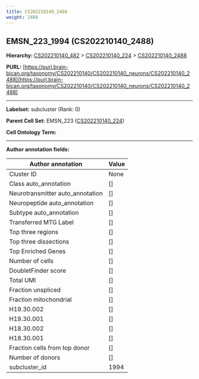 ```yaml
---
title: CS202210140_2488
weight: 2488
---
```

## EMSN_223_1994 (CS202210140_2488)
<b>Hierarchy: </b>
[CS202210140_482](../CS202210140_482) >
[CS202210140_224](../CS202210140_224) >
[CS202210140_2488](../CS202210140_2488)

**PURL:** [https://purl.brain-bican.org/taxonomy/CS202210140/CS202210140_neurons/CS202210140_2488](https://purl.brain-bican.org/taxonomy/CS202210140/CS202210140_neurons/CS202210140_2488)

---


**Labelset:** subcluster (Rank: 0)

**Parent Cell Set:** EMSN_223 ([CS202210140_224](../CS202210140_224))



**Cell Ontology Term:** 

[MARKER GENES.]: #


---

[TRANSFERRED ANNOTATIONS.]: #


[AUTHOR ANNOTATION FIELDS.]: #


**Author annotation fields:**

| Author annotation | Value |
|-------------------|-------|
|Cluster ID|None|
|Class auto_annotation|[]|
|Neurotransmitter auto_annotation|[]|
|Neuropeptide auto_annotation|[]|
|Subtype auto_annotation|[]|
|Transferred MTG Label|[]|
|Top three regions|[]|
|Top three dissections|[]|
|Top Enriched Genes|[]|
|Number of cells|[]|
|DoubletFinder score|[]|
|Total UMI|[]|
|Fraction unspliced|[]|
|Fraction mitochondrial|[]|
|H19.30.002|[]|
|H19.30.001|[]|
|H18.30.002|[]|
|H18.30.001|[]|
|Fraction cells from top donor|[]|
|Number of donors|[]|
|subcluster_id|1994|
